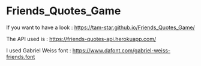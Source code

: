 # Friends_Quotes_Game

If you want to have a look  : https://tam-star.github.io/Friends_Quotes_Game/



The API used is : https://friends-quotes-api.herokuapp.com/

I used Gabriel Weiss font : https://www.dafont.com/gabriel-weiss-friends.font


